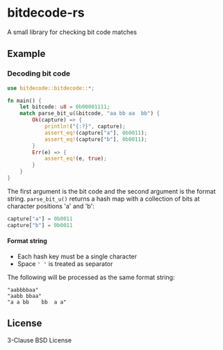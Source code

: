 # bitdecode-rs

A small library for checking bit code matches

## Example

### Decoding bit code

```rust
use bitdecode::bitdecode::*;

fn main() {
    let bitcode: u8 = 0b00001111;
    match parse_bit_u(&bitcode, "aa bb aa  bb") {
        Ok(capture) => {
            println!("{:?}", capture);
            assert_eq!(capture["a"], 0b0011);
            assert_eq!(capture["b"], 0b0011);
        }
        Err(e) => {
            assert_eq!(e, true);
        }
    }
}
```

The first argument is the bit code and the second argument is the format string.
`parse_bit_u()` returns a hash map with a collection of bits at character positions 'a' and 'b':

```rust
capture["a"] = 0b0011
capture["b"] = 0b0011
```

#### Format string

* Each hash key must be a single character
* Space `' '` is treated as separator

The following will be processed as the same format string:

```
"aabbbbaa"
"aabb bbaa"
"a a bb    bb  a a"
```

## License

3-Clause BSD License

